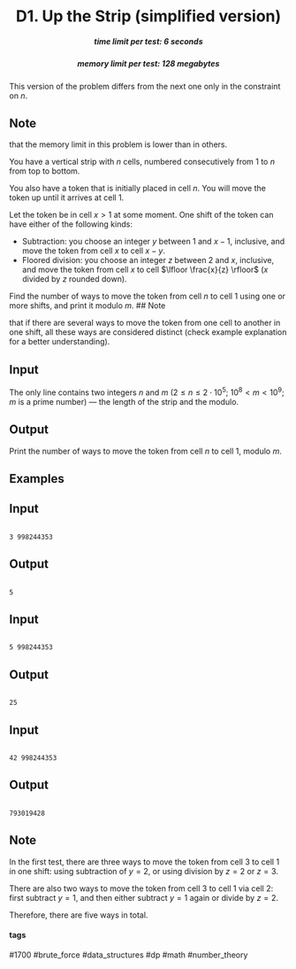 <h1 style='text-align: center;'> D1. Up the Strip (simplified version)</h1>

<h5 style='text-align: center;'>time limit per test: 6 seconds</h5>
<h5 style='text-align: center;'>memory limit per test: 128 megabytes</h5>

This version of the problem differs from the next one only in the constraint on $n$.

## Note

 that the memory limit in this problem is lower than in others.

You have a vertical strip with $n$ cells, numbered consecutively from $1$ to $n$ from top to bottom.

You also have a token that is initially placed in cell $n$. You will move the token up until it arrives at cell $1$.

Let the token be in cell $x > 1$ at some moment. One shift of the token can have either of the following kinds: 

* Subtraction: you choose an integer $y$ between $1$ and $x-1$, inclusive, and move the token from cell $x$ to cell $x - y$.
* Floored division: you choose an integer $z$ between $2$ and $x$, inclusive, and move the token from cell $x$ to cell $\lfloor \frac{x}{z} \rfloor$ ($x$ divided by $z$ rounded down).

Find the number of ways to move the token from cell $n$ to cell $1$ using one or more shifts, and print it modulo $m$. ## Note

 that if there are several ways to move the token from one cell to another in one shift, all these ways are considered distinct (check example explanation for a better understanding).

## Input

The only line contains two integers $n$ and $m$ ($2 \le n \le 2 \cdot 10^5$; $10^8 < m < 10^9$; $m$ is a prime number) — the length of the strip and the modulo.

## Output

Print the number of ways to move the token from cell $n$ to cell $1$, modulo $m$.

## Examples

## Input


```

3 998244353

```
## Output


```

5

```
## Input


```

5 998244353

```
## Output


```

25

```
## Input


```

42 998244353

```
## Output


```

793019428

```
## Note

In the first test, there are three ways to move the token from cell $3$ to cell $1$ in one shift: using subtraction of $y = 2$, or using division by $z = 2$ or $z = 3$.

There are also two ways to move the token from cell $3$ to cell $1$ via cell $2$: first subtract $y = 1$, and then either subtract $y = 1$ again or divide by $z = 2$.

Therefore, there are five ways in total.



#### tags 

#1700 #brute_force #data_structures #dp #math #number_theory 
